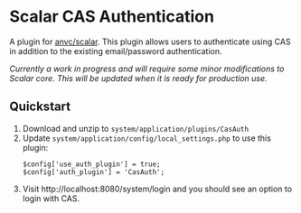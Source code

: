 # Scalar CAS Authentication 

A plugin for [anvc/scalar](https://github.com/anvc/scalar). This plugin allows users to authenticate using CAS in addition to the existing email/password authentication.

_Currently a work in progress and will require some minor modifications to Scalar core. This will be updated when it is ready for production use._

## Quickstart

1. Download and unzip to `system/application/plugins/CasAuth`
2. Update `system/application/config/local_settings.php` to use this plugin:
    ```
    $config['use_auth_plugin'] = true;
    $config['auth_plugin'] = 'CasAuth';
    ```
3. Visit http://localhost:8080/system/login and you should see an option to login with CAS.

